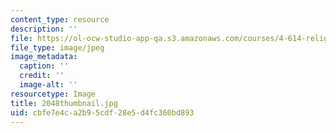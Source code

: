 ```yaml
---
content_type: resource
description: ''
file: https://ol-ocw-studio-app-qa.s3.amazonaws.com/courses/4-614-religious-architecture-and-islamic-cultures-fall-2002/cbfe7e4ca2b95cdf28e5d4fc360bd893_2048thumbnail.jpg
file_type: image/jpeg
image_metadata:
  caption: ''
  credit: ''
  image-alt: ''
resourcetype: Image
title: 2048thumbnail.jpg
uid: cbfe7e4c-a2b9-5cdf-28e5-d4fc360bd893
---
```


